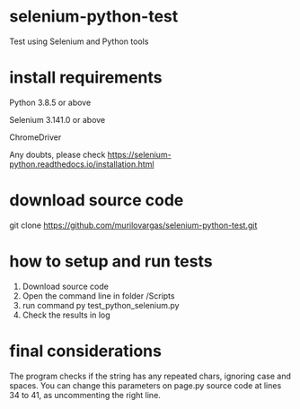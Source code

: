 # selenium-python-test
Test using Selenium and Python tools

# install requirements
Python 3.8.5 or above

Selenium 3.141.0 or above

ChromeDriver

Any doubts, please check https://selenium-python.readthedocs.io/installation.html

# download source code
git clone https://github.com/murilovargas/selenium-python-test.git

# how to setup and run tests
1. Download source code
2. Open the command line in folder /Scripts
3. run command py test_python_selenium.py
4. Check the results in log

# final considerations
The program checks if the string has any repeated chars, ignoring case and spaces. You can change this parameters on page.py source code at lines 34 to 41, as uncommenting the right line.
